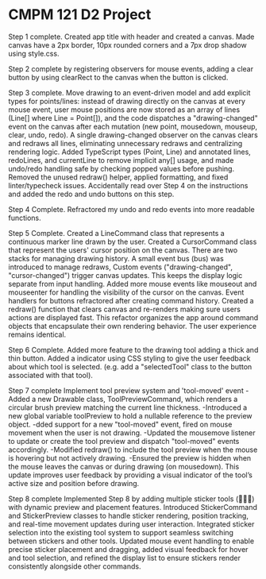 # CMPM 121 D2 Project

Step 1 complete. Created app title with header and created a canvas. Made canvas have a 2px border, 10px rounded corners and a 7px drop shadow using style.css.

Step 2 complete by registering observers for mouse events, adding a clear button by using clearRect to the canvas when the button is clicked.

Step 3 complete. Move drawing to an event-driven model and add explicit types for points/lines: instead of drawing directly on the canvas at every mouse event, user mouse positions are now stored as an array of lines (Line[] where Line = Point[]), and the code dispatches a "drawing-changed" event on the canvas after each mutation (new point, mousedown, mouseup, clear, undo, redo). A single drawing-changed observer on the canvas clears and redraws all lines, eliminating unnecessary redraws and centralizing rendering logic. Added TypeScript types (Point, Line) and annotated lines, redoLines, and currentLine to remove implicit any[] usage, and made undo/redo handling safe by checking popped values before pushing. Removed the unused redraw() helper, applied formatting, and fixed linter/typecheck issues. Accidentally read over Step 4 on the instructions and added the redo and undo buttons on this step.

Step 4 Complete. Refractored my undo and redo events into more readable functions.

Step 5 Complete. Created a LineCommand class that represents a continuous marker line drawn by the user. Created a CursorCommand class that represent the users' cursor position on the canvas. There are two stacks for managing drawing history. A small event bus (bus) was introduced to manage redraws, Custom events ("drawing-changed", "cursor-changed") trigger canvas updates. This keeps the display logic separate from input handling. Added more mouse events like mouseout and mouseenter for handling the visibility of the cursor on the canvas. Event handlers for buttons refractored after creating command history. Created a redraw() function that clears canvas and re-renders making sure users actions are displayed fast. This refactor organizes the app around command objects that encapsulate their own rendering behavior. The user experience remains identical.

Step 6 Complete. Added more feature to the drawing tool adding a thick and thin button. Added a indicator using CSS styling to give the user feedback about which tool is selected. (e.g. add a "selectedTool" class to the button associated with that tool).

Step 7 complete Implement tool preview system and 'tool-moved' event
-Added a new Drawable class, ToolPreviewCommand, which renders a circular brush preview matching the current line thickness.
-Introduced a new global variable toolPreview to hold a nullable reference to the preview object.
-dded support for a new "tool-moved" event, fired on mouse movement when the user is not drawing.
-Updated the mousemove listener to update or create the tool preview and dispatch "tool-moved" events accordingly.
-Modified redraw() to include the tool preview when the mouse is hovering but not actively drawing.
-Ensured the preview is hidden when the mouse leaves the canvas or during drawing (on mousedown).
This update improves user feedback by providing a visual indicator of the tool’s active size and position before drawing.

Step 8 complete
Implemented Step 8 by adding multiple sticker tools (🚀🐱🌸) with dynamic preview and placement features. Introduced StickerCommand and StickerPreview classes to handle sticker rendering, position tracking, and real-time movement updates during user interaction. Integrated sticker selection into the existing tool system to support seamless switching between stickers and other tools. Updated mouse event handling to enable precise sticker placement and dragging, added visual feedback for hover and tool selection, and refined the display list to ensure stickers render consistently alongside other commands.
